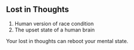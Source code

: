 ## Lost in Thoughts

1. Human version of race condition
2. The upset state of a human brain

Your lost in thoughts can reboot your mental state. 
